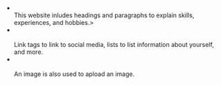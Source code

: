 <ul>
<li></li>This website inludes headings and paragraphs to explain skills, experiences, and hobbies.</li>>
  <li></li><br>Link tags to link to social media, lists to list information about yourself, and more.</li>
  <li></li><br>An image is also used to apload an image.</li></ul>
